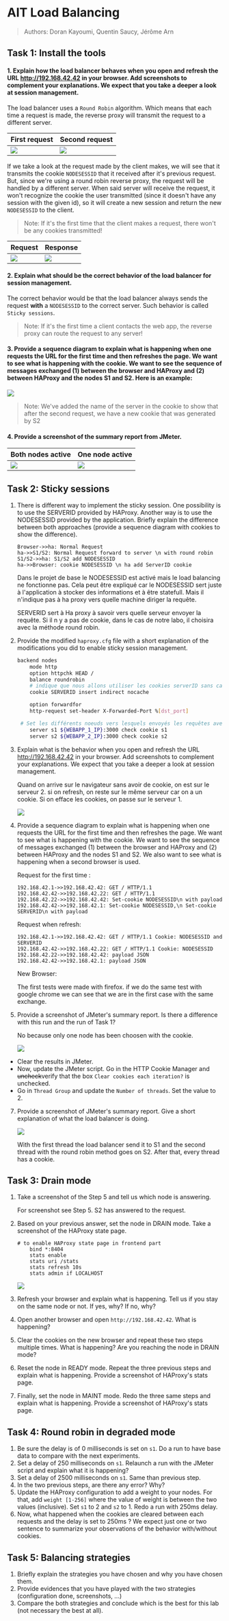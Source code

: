 # AIT Load Balancing 

> Authors: Doran Kayoumi, Quentin Saucy, Jérôme Arn 

## Task 1: Install the tools

#### 1. Explain how the load balancer behaves when you open and refresh the URL http://192.168.42.42 in your browser. Add screenshots to complement your explanations. We expect that you take a deeper a look at session management.

The load balancer uses a `Round Robin` algorithm. Which means that each time a request is made, the reverse proxy will transmit the request to a different server.

| First request               | Second request              |
| --------------------------- | --------------------------- |
| ![](doc/task1_request1.png) | ![](doc/task1_request2.png) |

If we take a look at the request made by the client makes, we will see that it transmits the cookie `NODESESSID` that it received after it's previous request. But, since we're using a round robin reverse proxy, the request will be handled by a different server. When said server will receive the request, it won't recognize the cookie the user transmitted (since it doesn't have any session with the given id), so it will create a new session and return the new `NODESESSID` to the client.

> Note: If it's the first time that the client makes a request, there won't be any cookies transmitted!

| Request                            | Response                            |
| ---------------------------------- | ----------------------------------- |
| ![](doc/task1_request_cookies.png) | ![](doc/task1_response_cookies.png) |

#### 2. Explain what should be the correct behavior of the load balancer for session management.

The correct behavior would be that the load balancer always sends the request **with** a `NODESESSID` to the correct server. Such behavior is called `Sticky sessions`.

> Note: If it's the first time a client contacts the web app, the reverse proxy can route the request to any server!

#### 3. Provide a sequence diagram to explain what is happening when one requests the URL for the first time and then refreshes the page. We want to see what is happening with the cookie. We want to see the sequence of messages exchanged (1) between the browser and HAProxy and (2) between HAProxy and the nodes S1 and S2. Here is an example:

![](doc/task1_SeqDiagram.png)

> Note: We've added the name of the server in the cookie to show that after the second request, we have a new cookie that was generated by S2

#### 4. Provide a screenshot of the summary report from JMeter.

| Both nodes active                      | One node active                      |
| -------------------------------------- | ------------------------------------ |
| ![](doc/task1_jmeter_both_servers.png) | ![](doc/task1_jmeter_one_server.png) |

## Task 2: Sticky sessions

1. There is different way to implement the sticky session. One possibility  is to use the SERVERID provided by HAProxy. Another way is to use the  NODESESSID provided by the application. Briefly explain the difference  between both approaches (provide a sequence diagram with cookies to show the difference).

   ```sequence
   Browser->>ha: Normal Request
   ha->>S1/S2: Normal Request forward to server \n with round robin
   S1/S2->>ha: S1/S2 add NODESESSID 
   ha->>Browser: cookie NODESESSID \n ha add ServerID cookie
   
   ```

   Dans le projet de base le NODESESSID est activé mais le load balancing ne fonctionne pas. Cela peut être expliqué car le NODESESSID sert juste à l'application à stocker des informations et à être statefull. Mais il n'indique pas à ha proxy vers quelle machine diriger la requête. 

   SERVERID sert à Ha proxy à savoir vers quelle serveur envoyer la requête. Si il n y a pas de cookie, dans le cas de notre labo, il choisira avec la méthode round robin.

   

2. Provide the modified `haproxy.cfg` file with a short explanation of the modifications you did to enable sticky session management.

   ```sh
   backend nodes
       mode http
       option httpchk HEAD /
       balance roundrobin
       # indique que nous allons utiliser les cookies serverID sans cache l'option indirect indique que si le client a déjà 	un cookie le server n'en remet pas un 
       cookie SERVERID insert indirect nocache
   
       option forwardfor
       http-request set-header X-Forwarded-Port %[dst_port]
   
   	# Set les différents noeuds vers lesquels envoyés les requêtes avec validation des cookies pour chacun des noeuds 		respectifs
       server s1 ${WEBAPP_1_IP}:3000 check cookie s1
       server s2 ${WEBAPP_2_IP}:3000 check cookie s2
   ```

3. Explain what is the behavior when you open and refresh the URL http://192.168.42.42 in your browser. Add screenshots to complement your explanations. We expect that you take a deeper a look at session management.

   Quand on arrive sur le navigateur sans avoir de cookie, on est sur le serveur 2. si on refresh, on reste sur le même serveur car on a un cookie. Si on efface les cookies, on passe sur le serveur 1. 

   ![](doc/task2_ref.png)

4. Provide a sequence diagram to explain what is happening when one requests the URL for the first time and then refreshes the page. We want to see what is happening with the cookie. We want to see the sequence of messages exchanged (1) between the browser and HAProxy and (2) between HAProxy and the nodes S1 and S2. We also want to see what is happening when a second browser is used.

   Request for the first time :

   ```sequence
   192.168.42.1->>192.168.42.42: GET / HTTP/1.1
   192.168.42.42->>192.168.42.22: GET / HTTP/1.1
   192.168.42.22->>192.168.42.42: Set-cookie NODESESSID\n with payload
   192.168.42.42->>192.168.42.1: Set-cookie NODESESSID,\n Set-cookie SERVERID\n with payload
   ```

   Request when refresh:

   ```sequence
   192.168.42.1->>192.168.42.42: GET / HTTP/1.1 Cookie: NODESESSID and SERVERID
   192.168.42.42->>192.168.42.22: GET / HTTP/1.1 Cookie: NODESESSID
   192.168.42.22->>192.168.42.42: payload JSON
   192.168.42.42->>192.168.42.1: payload JSON
   ```

   New Browser:

   The first tests were made with firefox. if we do the same test with google chrome we can see that we are in the first case with the same exchange. 

5. Provide a screenshot of JMeter's summary report. Is there a difference with this run and the run of Task 1?

   No because only one node has been choosen with the cookie. 

   ![](doc/task2_5a.png)

- Clear the results in JMeter.
- Now, update the JMeter script. Go in the HTTP Cookie Manager and ~~uncheck~~verify that the box `Clear cookies each iteration?` is unchecked.
- Go in `Thread Group` and update the `Number of threads`. Set the value to 2.

7. Provide a screenshot of JMeter's summary report. Give a short explanation of what the load balancer is doing.

   ![](doc/task2_7.png)

   With the first thread the load balancer send it to S1 and the second thread with the round robin method goes on S2. After that, every thread has a cookie. 

## Task 3: Drain mode

1. Take a screenshot of the Step 5 and tell us which node is answering.

   For screenshot see Step 5. S2 has answered to the request.

2. Based on your previous answer, set the node in DRAIN mode. Take a screenshot of the HAProxy state page.

   ```
   # to enable HAProxy state page in frontend part 
       bind *:8404
       stats enable
       stats uri /stats
       stats refresh 10s
       stats admin if LOCALHOST
   ```

   ![](doc/task3_2.png)

3. Refresh your browser and explain what is happening. Tell us if you stay on the same node or not. If yes, why? If no, why?

   

4. Open another browser and open `http://192.168.42.42`. What is happening?

   

5. Clear the cookies on the new browser and repeat these two steps multiple times. What is happening? Are you reaching the node in DRAIN mode?

   

6. Reset the node in READY mode. Repeat the three previous steps and explain what is happening. Provide a screenshot of HAProxy's stats page.

   

7. Finally, set the node in MAINT mode. Redo the three same steps and explain what is happening. Provide a screenshot of HAProxy's stats page.

   

## Task 4: Round robin in degraded mode

1. Be sure the delay is of 0 milliseconds is set on `s1`. Do a run to have base data to compare with the next experiments.
2. Set a delay of 250 milliseconds on `s1`. Relaunch a run with the JMeter script and explain what it is happening?
3. Set a delay of 2500 milliseconds on `s1`. Same than previous step.
4. In the two previous steps, are there any error? Why?
5. Update the HAProxy configuration to add a weight to your nodes. For that, add `weight [1-256]` where the value of weight is between the two values (inclusive). Set `s1` to 2 and `s2` to 1. Redo a run with 250ms delay.
6. Now, what happened when the cookies are cleared between each requests  and the delay is set to 250ms ? We expect just one or two sentence to  summarize your observations of the behavior with/without cookies.

## Task 5: Balancing strategies

1. Briefly explain the strategies you have chosen and why you have chosen them.
2. Provide evidences that you have played with the two strategies (configuration done, screenshots, ...)
3. Compare the both strategies and conclude which is the best for this lab (not necessary the best at all).

